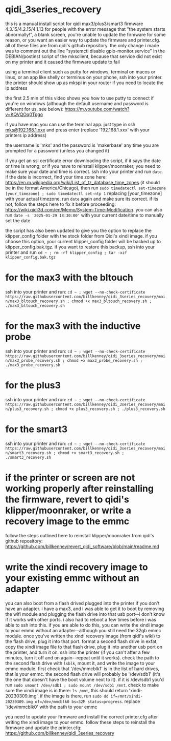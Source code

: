 # qidi_3series_recovery
this is a manual install script for qidi max3/plus3/smart3 firmware 4.3.15/4.2.15/4.1.13 for people with the error message that "the system starts abnormally!", a blank screen, you're unable to update the firmware for some reason, or you want an easier way to update the firmware and printer.cfg. all of these files are from qidi's github repository. the only change i made was to comment out the line "systemctl disable gpio-monitor.service" in the DEBIAN/postinst script of the mksclient, because that service did not exist on my printer and it caused the firmware update to fail

using a terminal client such as putty for windows, terminal on macos or linux, or an app like shelly or terminus on your phone, ssh into your printer. the printer should show up as mkspi in your router if you need to locate the ip address

the first 2.5 min of this video shows you how to use putty to connect if you're on windows (although the default username and password is different for us, see below): https://m.youtube.com/watch?v=KQVQOq0Tpgo

if you have mac you can use the terminal app. just type in ssh mks@192.168.1.xxx and press enter (replace '192.168.1.xxx' with your printers ip address)

the username is 'mks' and the password is 'makerbase' any time you are prompted for a password (unless you changed it)

if you get an ssl certificate error downloading the script, if it says the date or time is wrong, or if you have to reinstall klipper/moonraker, you need to make sure your date and time is correct. ssh into your printer and run `date`. if the date is incorrect, find your time zone here: https://en.m.wikipedia.org/wiki/List_of_tz_database_time_zones (it should be in the format America/Chicago), then run `sudo timedatectl set-timezone [your_timezone] ; sudo timedatectl set-ntp 1` replacing [your_timezone] with your actual timezone. run `date` again and make sure its correct. if its not, follow the steps here to fix it before proceeding: https://wiki.qidi3d.com/en/Memo/System-Time-Modification. you can also run `date -s '2025-01-29 18:30:00'` with your current date/time to manually set the date

the script has also been updated to give you the option to replace the klipper_config folder with the stock folder from Qidi's xindi image. if you choose this option, your current klipper_config folder will be backed up to klipper_config.bak.tgz. if you want to restore this backup, ssh into your printer and run `cd ~ ; rm -rf klipper_config ; tar -xzf klipper_config.bak.tgz`

# for the max3 with the bltouch
ssh into your printer and run: `cd ~ ; wget --no-check-certificate https://raw.githubusercontent.com/billkenney/qidi_3series_recovery/main/max3_bltouch_recovery.sh ; chmod +x max3_bltouch_recovery.sh ; ./max3_bltouch_recovery.sh`

# for the max3 with the inductive probe
ssh into your printer and run: `cd ~ ; wget --no-check-certificate https://raw.githubusercontent.com/billkenney/qidi_3series_recovery/main/max3_probe_recovery.sh ; chmod +x max3_probe_recovery.sh ; ./max3_probe_recovery.sh`

# for the plus3
ssh into your printer and run: `cd ~ ; wget --no-check-certificate https://raw.githubusercontent.com/billkenney/qidi_3series_recovery/main/plus3_recovery.sh ; chmod +x plus3_recovery.sh ; ./plus3_recovery.sh`

# for the smart3
ssh into your printer and run: `cd ~ ; wget --no-check-certificate https://raw.githubusercontent.com/billkenney/qidi_3series_recovery/main/smart3_recovery.sh ; chmod +x smart3_recovery.sh ; ./smart3_recovery.sh`

# if the printer or screen are not working properly after reinstalling the firmware, revert to qidi's klipper/moonraker, or write a recovery image to the emmc
follow the steps outlined here to reinstall klipper/moonraker from qidi's github repository: https://github.com/billkenney/revert_qidi_software/blob/main/readme.md

# write the xindi recovery image to your existing emmc without an adapter

you can also boot from a flash drived plugged into the printer if you don't have an adapter. i have a max3, and i was able to get it to boot by removing the wifi module and plugging the flash drive into that usb port--i don't know if it works with other ports. i also had to reboot a few times before i was able to ssh into this. if you are able to do this, you can write the xindi image to your emmc without an adapter--although you still need the 32gb emmc module. once you've written the xindi recovery image (from qidi's wiki) to the flash drive, plug it into that port. format a second flash drive in exfat, copy the xindi image file to that flash drive, plug it into another usb port on the printer, and turn it on. ssh into the printer (if you can't after a few minutes, turn it off and on again--repeat until it works). check the path to the second flash drive with `lsblk`, mount it, and write the image to your emmc module. first check that '/dev/mmcblk1' is in the list of hard drives, that is your emmc. the second flash drive will probably be '/dev/sdb1' (it's the one that doesn't have the boot volume next to it). if it is /dev/sdb1 you'd run `sudo umount /dev/sdb1 ; sudo mount /dev/sdb1 /mnt`. check to make sure the xindi image is in there: `ls /mnt`, this should return 'xindi-20230309.img'. if the image is there, run `sudo dd if=/mnt/xindi-20230309.img of=/dev/mmcblk0 bs=32M status=progress`. replace '/dev/mmcblk0' with the path to your emmc

you need to update your firmware and install the correct printer.cfg after writing the xindi image to your emmc. follow these steps to reinstall the firmware and update the printer.cfg: https://github.com/billkenney/qidi_3series_recovery
